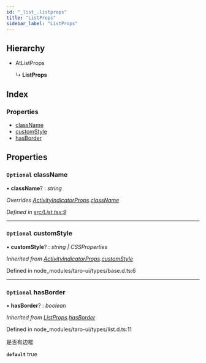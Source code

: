 ```yaml
---
id: "_list_.listprops"
title: "ListProps"
sidebar_label: "ListProps"
---
```


## Hierarchy

* AtListProps

  ↳ **ListProps**

## Index

### Properties

* [className](_list_.listprops.md#optional-classname)
* [customStyle](_list_.listprops.md#optional-customstyle)
* [hasBorder](_list_.listprops.md#optional-hasborder)

## Properties

### `Optional` className

• **className**? : *string*

*Overrides [ActivityIndicatorProps](_activityindicator_.activityindicatorprops.md).[className](_activityindicator_.activityindicatorprops.md#optional-classname)*

*Defined in [src/List.tsx:9](https://github.com/tarojsx/ui/blob/bc31158/src/List.tsx#L9)*

___

### `Optional` customStyle

• **customStyle**? : *string | CSSProperties*

*Inherited from [ActivityIndicatorProps](_activityindicator_.activityindicatorprops.md).[customStyle](_activityindicator_.activityindicatorprops.md#optional-customstyle)*

Defined in node_modules/taro-ui/types/base.d.ts:6

___

### `Optional` hasBorder

• **hasBorder**? : *boolean*

*Inherited from [ListProps](_list_.listprops.md).[hasBorder](_list_.listprops.md#optional-hasborder)*

Defined in node_modules/taro-ui/types/list.d.ts:11

是否有边框

**`default`** true
